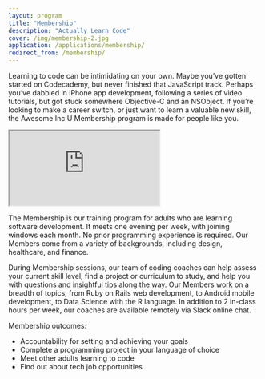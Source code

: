 ```yaml
---
layout: program
title: "Membership"
description: "Actually Learn Code"
cover: /img/membership-2.jpg
application: /applications/membership/
redirect_from: /membership/
---
```


Learning to code can be intimidating on your own. Maybe you’ve gotten started on Codecademy, but never finished that JavaScript track. Perhaps you’ve dabbled in iPhone app development, following a series of video tutorials, but got stuck somewhere Objective-C and an NSObject. If you’re looking to make a career switch, or just want to learn a valuable new skill, the Awesome Inc U Membership program is made for people like you.

<div class="embed-responsive embed-responsive-16by9"><iframe class="embed-responsive-item" src="https://www.youtube.com/embed/CY_cd8kUJ_I"></iframe></div>

The Membership is our training program for adults who are learning software development. It meets one evening per week, with joining windows each month. No prior programming experience is required. Our Members come from a variety of backgrounds, including design, healthcare, and finance. 

During Membership sessions, our team of coding coaches can help assess your current skill level, find a project or curriculum to study, and help you with questions and insightful tips along the way. Our Members work on a breadth of topics, from Ruby on Rails web development, to Android mobile development, to Data Science with the R language. In addition to 2 in-class hours per week, our coaches are available remotely via Slack online chat.

Membership outcomes:

* Accountability for setting and achieving your goals
* Complete a programming project in your language of choice
* Meet other adults learning to code
* Find out about tech job opportunities